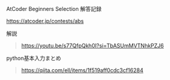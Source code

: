 AtCoder Beginners Selection 解答記録

https://atcoder.jp/contests/abs

解説
> https://youtu.be/s77QfpQkh0I?si=TbASUmMVTNhkPZJ6

python基本入力まとめ
> https://qiita.com/ell/items/1f519aff0cdc3cf16284
